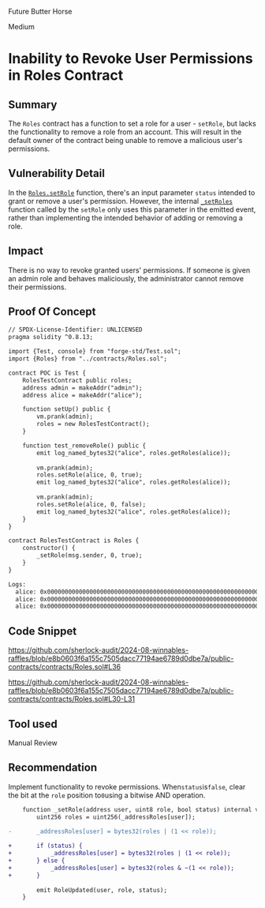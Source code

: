 Future Butter Horse

Medium

# Inability to Revoke User Permissions in Roles Contract

## Summary

The `Roles` contract has a function to set a role for a user - `setRole`, but lacks the functionality to remove a role from an account. This will result in the default owner of the contract being unable to remove a malicious user's permissions.

## Vulnerability Detail

In the [`Roles.setRole`](https://github.com/sherlock-audit/2024-08-winnables-raffles/blob/e8b0603f6a155c7505dacc77194ae6789d0dbe7a/public-contracts/contracts/Roles.sol#L35-L37) function, there's an input parameter `status` intended to grant or remove a user's permission. However, the internal [`_setRoles`](https://github.com/sherlock-audit/2024-08-winnables-raffles/blob/e8b0603f6a155c7505dacc77194ae6789d0dbe7a/public-contracts/contracts/Roles.sol#L29-L33) function called by the `setRole` only uses this parameter in the emitted event, rather than implementing the intended behavior of adding or removing a role.

## Impact

There is no way to revoke granted users' permissions. If someone is given an admin role and behaves maliciously, the administrator cannot remove their permissions.

## Proof Of Concept

```diff
// SPDX-License-Identifier: UNLICENSED
pragma solidity ^0.8.13;

import {Test, console} from "forge-std/Test.sol";
import {Roles} from "../contracts/Roles.sol";

contract POC is Test {
    RolesTestContract public roles;
    address admin = makeAddr("admin");
    address alice = makeAddr("alice");

    function setUp() public {
        vm.prank(admin);
        roles = new RolesTestContract();
    }

    function test_removeRole() public {
        emit log_named_bytes32("alice", roles.getRoles(alice));
        
        vm.prank(admin);
        roles.setRole(alice, 0, true);
        emit log_named_bytes32("alice", roles.getRoles(alice));
        
        vm.prank(admin);
        roles.setRole(alice, 0, false);
        emit log_named_bytes32("alice", roles.getRoles(alice));
    }
}

contract RolesTestContract is Roles {
    constructor() {
        _setRole(msg.sender, 0, true);
    }
}
```

```diff
Logs:
  alice: 0x0000000000000000000000000000000000000000000000000000000000000000
  alice: 0x0000000000000000000000000000000000000000000000000000000000000001
  alice: 0x0000000000000000000000000000000000000000000000000000000000000001
```

## Code Snippet

https://github.com/sherlock-audit/2024-08-winnables-raffles/blob/e8b0603f6a155c7505dacc77194ae6789d0dbe7a/public-contracts/contracts/Roles.sol#L36

https://github.com/sherlock-audit/2024-08-winnables-raffles/blob/e8b0603f6a155c7505dacc77194ae6789d0dbe7a/public-contracts/contracts/Roles.sol#L30-L31

## Tool used

Manual Review

## Recommendation

Implement functionality to revoke permissions. When`status`is`false`, clear the bit at the `role` position to`0`using a bitwise AND operation.

```diff
    function _setRole(address user, uint8 role, bool status) internal virtual {
        uint256 roles = uint256(_addressRoles[user]);
        
-       _addressRoles[user] = bytes32(roles | (1 << role));

+       if (status) {
+           _addressRoles[user] = bytes32(roles | (1 << role));
+       } else {
+           _addressRoles[user] = bytes32(roles & ~(1 << role));
+       }
        
        emit RoleUpdated(user, role, status);
    }
```